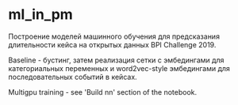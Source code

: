 # ml_in_pm

Построение моделей машинного обучения для предсказания длительности кейса на открытых данных BPI Challenge 2019.

Baseline - бустинг, затем реализация сетки с эмбедингами для категориальных переменных и word2vec-style эмбедингами для последовательных событий в кейсах. 

Multigpu training - see 'Build nn' section of the notebook.
